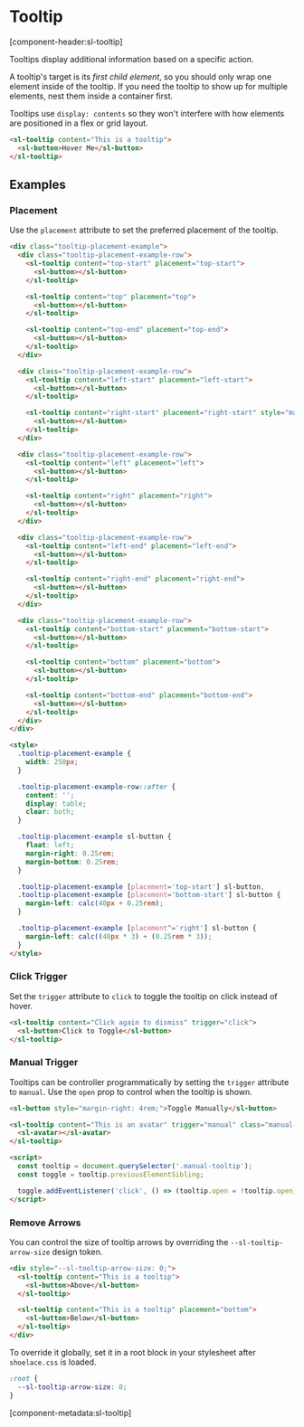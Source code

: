 # Tooltip

[component-header:sl-tooltip]

Tooltips display additional information based on a specific action.

A tooltip's target is its _first child element_, so you should only wrap one element inside of the tooltip. If you need the tooltip to show up for multiple elements, nest them inside a container first.

Tooltips use `display: contents` so they won't interfere with how elements are positioned in a flex or grid layout.

```html preview
<sl-tooltip content="This is a tooltip">
  <sl-button>Hover Me</sl-button>
</sl-tooltip>
```

## Examples

### Placement

Use the `placement` attribute to set the preferred placement of the tooltip.

```html preview
<div class="tooltip-placement-example">
  <div class="tooltip-placement-example-row">
    <sl-tooltip content="top-start" placement="top-start">
      <sl-button></sl-button>
    </sl-tooltip>

    <sl-tooltip content="top" placement="top">
      <sl-button></sl-button>
    </sl-tooltip>

    <sl-tooltip content="top-end" placement="top-end">
      <sl-button></sl-button>
    </sl-tooltip>
  </div>

  <div class="tooltip-placement-example-row">
    <sl-tooltip content="left-start" placement="left-start">
      <sl-button></sl-button>
    </sl-tooltip>

    <sl-tooltip content="right-start" placement="right-start" style="margin-left: 400px;">
      <sl-button></sl-button>
    </sl-tooltip>
  </div>

  <div class="tooltip-placement-example-row">
    <sl-tooltip content="left" placement="left">
      <sl-button></sl-button>
    </sl-tooltip>

    <sl-tooltip content="right" placement="right">
      <sl-button></sl-button>
    </sl-tooltip>
  </div>

  <div class="tooltip-placement-example-row">
    <sl-tooltip content="left-end" placement="left-end">
      <sl-button></sl-button>
    </sl-tooltip>

    <sl-tooltip content="right-end" placement="right-end">
      <sl-button></sl-button>
    </sl-tooltip>
  </div>

  <div class="tooltip-placement-example-row">
    <sl-tooltip content="bottom-start" placement="bottom-start">
      <sl-button></sl-button>
    </sl-tooltip>

    <sl-tooltip content="bottom" placement="bottom">
      <sl-button></sl-button>
    </sl-tooltip>

    <sl-tooltip content="bottom-end" placement="bottom-end">
      <sl-button></sl-button>
    </sl-tooltip>
  </div>
</div>

<style>
  .tooltip-placement-example {
    width: 250px;
  }

  .tooltip-placement-example-row::after {
    content: '';
    display: table;
    clear: both;
  }

  .tooltip-placement-example sl-button {
    float: left;
    margin-right: 0.25rem;
    margin-bottom: 0.25rem;
  }

  .tooltip-placement-example [placement='top-start'] sl-button,
  .tooltip-placement-example [placement='bottom-start'] sl-button {
    margin-left: calc(40px + 0.25rem);
  }

  .tooltip-placement-example [placement^='right'] sl-button {
    margin-left: calc((40px * 3) + (0.25rem * 3));
  }
</style>
```

### Click Trigger

Set the `trigger` attribute to `click` to toggle the tooltip on click instead of hover.

```html preview
<sl-tooltip content="Click again to dismiss" trigger="click">
  <sl-button>Click to Toggle</sl-button>
</sl-tooltip>
```

### Manual Trigger

Tooltips can be controller programmatically by setting the `trigger` attribute to `manual`. Use the `open` prop to control when the tooltip is shown.

```html preview
<sl-button style="margin-right: 4rem;">Toggle Manually</sl-button>

<sl-tooltip content="This is an avatar" trigger="manual" class="manual-tooltip">
  <sl-avatar></sl-avatar>
</sl-tooltip>

<script>
  const tooltip = document.querySelector('.manual-tooltip');
  const toggle = tooltip.previousElementSibling;

  toggle.addEventListener('click', () => (tooltip.open = !tooltip.open));
</script>
```

### Remove Arrows

You can control the size of tooltip arrows by overriding the `--sl-tooltip-arrow-size` design token.

```html preview
<div style="--sl-tooltip-arrow-size: 0;">
  <sl-tooltip content="This is a tooltip">
    <sl-button>Above</sl-button>
  </sl-tooltip>

  <sl-tooltip content="This is a tooltip" placement="bottom">
    <sl-button>Below</sl-button>
  </sl-tooltip>
</div>
```

To override it globally, set it in a root block in your stylesheet after `shoelace.css` is loaded.

```css
:root {
  --sl-tooltip-arrow-size: 0;
}
```


[component-metadata:sl-tooltip]
